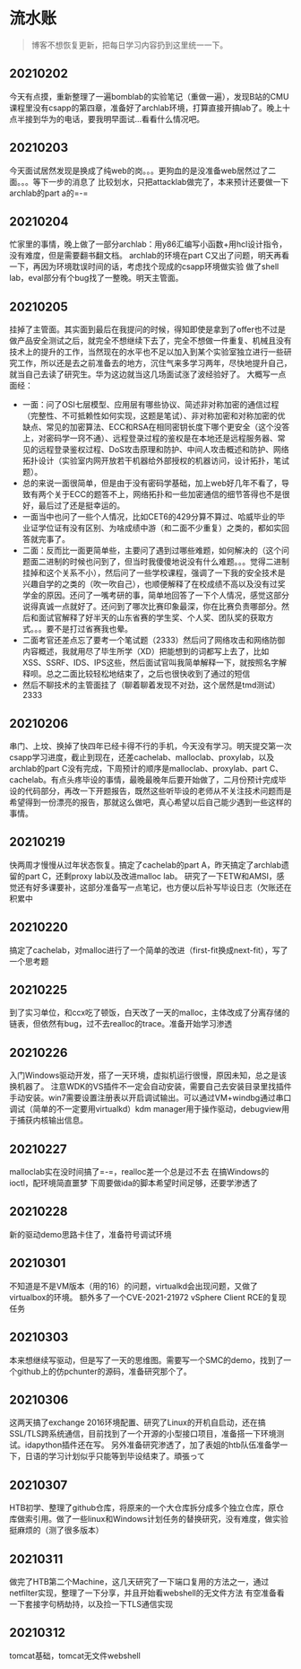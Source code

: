 # 流水账

> 博客不想恢复更新，把每日学习内容扔到这里统一一下。

## 20210202

今天有点摸，重新整理了一遍bomblab的实验笔记（重做一遍），发现B站的CMU课程里没有csapp的第四章，准备好了archlab环境，打算直接开搞lab了。晚上十点半接到华为的电话，要我明早面试...看看什么情况吧。

## 20210203

今天面试居然发现是换成了纯web的岗。。。更狗血的是没准备web居然过了二面。。。等下一步的消息了
比较划水，只把attacklab做完了，本来预计还要做一下archlab的part a的=-=

## 20210204

忙家里的事情，晚上做了一部分archlab：用y86汇编写小函数+用hcl设计指令，没有难度，但是需要翻书翻文档。
archlab的环境在part C又出了问题，明天再看一下，再因为环境耽误时间的话，考虑找个现成的csapp环境做实验
做了shell lab，eval部分有个bug找了一整晚。明天主管面。

## 20210205

挂掉了主管面。其实面到最后在我提问的时候，得知即使是拿到了offer也不过是做产品安全测试之后，就完全不想继续下去了，完全不想做一件重复、机械且没有技术上的提升的工作，当然现在的水平也不足以加入到某个实验室独立进行一些研究工作，所以还是去之前准备去的地方，沉住气来多学习两年，尽快地提升自己，就当自己去读了研究生。华为这边就当这几场面试涨了波经验好了。
大概写一点面经：

- 一面：问了OSI七层模型、应用层有哪些协议、简述非对称加密的通信过程（完整性、不可抵赖性如何实现，这题是笔试）、非对称加密和对称加密的优缺点、常见的加密算法、ECC和RSA在相同密钥长度下哪个更安全（这个没答上，对密码学一窍不通）、远程登录过程的鉴权是在本地还是远程服务器、常见的远程登录鉴权过程、DoS攻击原理和防护、中间人攻击概述和防护、网络拓扑设计（实验室内网开放若干机器给外部授权的机器访问，设计拓扑，笔试题）。
- 总的来说一面很简单，但是由于没有密码学基础，加上web好几年不看了，导致有两个关于ECC的题答不上，网络拓扑和一些加密通信的细节答得也不是很好，最后过了还是挺幸运的。
- 一面当中也问了一些个人情况，比如CET6的429分算不算过、哈威毕业的毕业证学位证有没有区别、为啥成绩中游（和二面不少重复）之类的，都如实回答就完事了。
- 二面：反而比一面更简单些，主要问了遇到过哪些难题，如何解决的（这个问题面二进制的时候也问到了，但当时我傻傻地说没有什么难题。。。觉得二进制挂掉和这个关系不小），然后问了一些学校课程，强调了一下我的安全技术是兴趣自学的之类的（吹一吹自己），也顺便解释了在校成绩不高以及没有过奖学金的原因。还问了一嘴考研的事，简单地回答了一下个人情况，感觉这部分说得真诚一点就好了。还问到了哪次比赛印象最深，你在比赛负责哪部分。然后和面试官解释了好半天的山东省赛的学生奖、个人奖、团队奖的获取方式。。。要不是打过省赛我也晕。
- 二面考官还差点忘了要考一个笔试题（2333）然后问了网络攻击和网络防御内容概述，我就用尽了毕生所学（XD）把能想到的词都写上去了，比如XSS、SSRF、IDS、IPS这些，然后面试官叫我简单解释一下，就按照名字解释呗。总之二面比较轻松地结束了，之后也很快收到了通过的短信
- 然后不聊技术的主管面挂了（聊着聊着发现不对劲，这个居然是tmd测试）2333


## 20210206

串门、上坟、换掉了快四年已经卡得不行的手机，今天没有学习。明天提交第一次csapp学习进度，截止到现在，还差cachelab、malloclab、proxylab，以及archlab的part C没有完成，下周预计的顺序是malloclab、proxylab、part C、cachelab。有点头疼毕设的事情，最晚最晚年后要开始做了，二月份预计完成毕设的代码部分，再改一下开题报告，既然这些听毕设的老师从不关注技术问题而是希望得到一份漂亮的报告，那就这么做吧，真心希望以后自己能少遇到一些这样的事情。

## 20210219

快两周才慢慢从过年状态恢复。搞定了cachelab的part A，昨天搞定了archlab遗留的part C，还剩proxy lab以及改进malloc lab。
研究了一下ETW和AMSI，感觉还有好多课要补，这部分准备写一点笔记，也方便以后补写毕设日志（欠账还在积累中

## 20210220

搞定了cachelab，对malloc进行了一个简单的改进（first-fit换成next-fit），写了一个思考题

## 20210225

到了实习单位，和ccx吃了顿饭，白天改了一天的malloc，主体改成了分离存储的链表，但依然有bug，过不去realloc的trace。准备开始学习渗透

## 20210226

入门Windows驱动开发，搭了一天环境，虚拟机运行很慢，原因未知，总之是该换机器了。
注意WDK的VS插件不一定会自动安装，需要自己去安装目录里找插件手动安装。win7需要设置注册表以开启调试输出。可以通过VM+windbg通过串口调试（简单的不一定要用virtualkd）kdm manager用于操作驱动，debugview用于捕获内核输出信息。

## 20210227

malloclab实在没时间搞了=-=，realloc差一个总是过不去
在搞Windows的ioctl，配环境简直噩梦
下周要做ida的脚本希望时间足够，还要学渗透了

## 20210228

新的驱动demo思路卡住了，准备符号调试环境

## 20210301

不知道是不是VM版本（用的16）的问题，virtualkd会出现问题，又做了virtualbox的环境。
额外多了一个CVE-2021-21972 vSphere Client RCE的复现任务

## 20210303

本来想继续写驱动，但是写了一天的思维图。需要写一个SMC的demo，找到了一个github上的仿pchunter的源码，准备研究那个了。

## 20210306

这两天搞了exchange 2016环境配置、研究了Linux的开机自启动，还在搞SSL/TLS跨系统通信，目前找到了一个开源的小型接口项目，准备搭一下环境测试。idapython插件还在写。
另外准备研究渗透了，加了表姐的htb队伍准备学一下，日语的学习计划似乎只能等到毕设结束了。頑張って

## 20210307

HTB初学、整理了github仓库，将原来的一个大仓库拆分成多个独立仓库，原仓库做索引用。做了一些linux和Windows计划任务的替换研究，没有难度，做实验挺麻烦的（测了很多版本）

## 20210311

做完了HTB第二个Machine，这几天研究了一下端口复用的方法之一，通过netfilter实现，整理了一下分享，并且开始看webshell的无文件方法
有空准备看一下套接字句柄劫持，以及捡一下TLS通信实现

## 20210312

tomcat基础，tomcat无文件webshell
